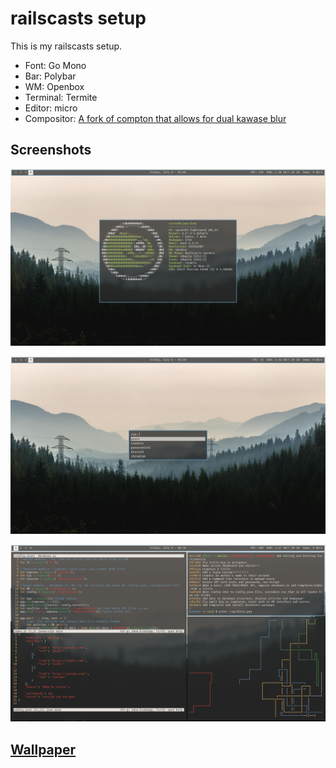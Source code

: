 # railscasts setup

This is my railscasts setup.

* Font: Go Mono
* Bar: Polybar
* WM: Openbox
* Terminal: Termite
* Editor: micro
* Compositor: [A fork of compton that allows for dual kawase blur](https://github.com/tryone144/compton)

## Screenshots

![Neofetch](screenshots/neofetch.png)

![Rofi (+ polybar)](screenshots/rofiplusbar.png)

![Dirty](screenshots/dirty.png)

## [Wallpaper](https://www.reddit.com/r/wallpapers/comments/49o3g3/washington_1920x1080/)